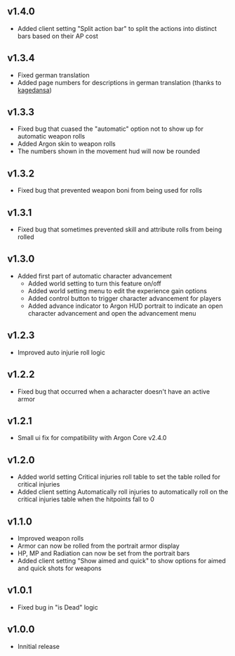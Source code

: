 ## v1.4.0
- Added client setting "Split action bar" to split the actions into distinct bars based on their AP cost

## v1.3.4
- Fixed german translation
- Added page numbers for descriptions in german translation (thanks to [kagedansa](https://github.com/kagedansa))

## v1.3.3
- Fixed bug that cuased the "automatic" option not to show up for automatic weapon rolls
- Added Argon skin to weapon rolls
- The numbers shown in the movement hud will now be rounded

## v1.3.2
- Fixed bug that prevented weapon boni from being used for rolls

## v1.3.1
- Fixed bug that sometimes prevented skill and attribute rolls from being rolled

## v1.3.0
- Added first part of automatic character advancement
  - Added world setting to turn this feature on/off
  - Added world setting menu to edit the experience gain options
  - Added control button to trigger character advancement for players
  - Added advance indicator to Argon HUD portrait to indicate an open character advancement and open the advancement menu
    
## v1.2.3
- Improved auto injurie roll logic

## v1.2.2
- Fixed bug that occurred when a acharacter doesn't have an active armor

## v1.2.1
- Small ui fix for compatibility with Argon Core v2.4.0

## v1.2.0
- Added world setting Critical injuries roll table to set the table rolled for critical injuries
- Added client setting Automatically roll injuries to automatically roll on the critical injuries table when the hitpoints fall to 0

## v1.1.0
- Improved weapon rolls
- Armor can now be rolled from the portrait armor display
- HP, MP and Radiation can now be set from the portrait bars
- Added client setting "Show aimed and quick" to show options for aimed and quick shots for weapons

## v1.0.1
- Fixed bug in "is Dead" logic

## v1.0.0
- Innitial release
